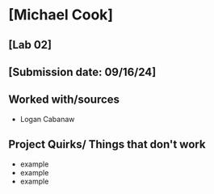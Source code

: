 # [Michael Cook]
## [Lab 02]
## [Submission date: 09/16/24]
## Worked with/sources 
* Logan Cabanaw
## Project Quirks/ Things that don't work
* example
* example
* example

